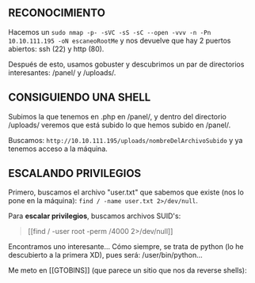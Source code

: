 ## RECONOCIMIENTO

Hacemos un `sudo nmap -p- -sVC -sS -sC --open -vvv -n -Pn 10.10.111.195 -oN escaneoRootMe` y nos devuelve que hay 2 puertos abiertos: ssh (22) y http (80).

Después de esto, usamos gobuster y descubrimos un par de directorios interesantes: /panel/ y /uploads/.

## CONSIGUIENDO UNA SHELL

Subimos la que tenemos en .php en /panel/, y dentro del directorio /uploads/ veremos que está subido lo que hemos subido en /panel/.

Buscamos: `http://10.10.111.195/uploads/nombreDelArchivoSubido` y ya tenemos acceso a la máquina.

## ESCALANDO PRIVILEGIOS

Primero, buscamos el archivo "user.txt" que sabemos que existe (nos lo pone en la máquina): `find / -name user.txt 2>/dev/null`.

Para **escalar privilegios**, buscamos archivos SUID's:

> [[find / -user root -perm /4000 2>/dev/null]]

Encontramos uno interesante... Cómo siempre, se trata de python (lo he descubierto a la primera XD), pues será: /user/bin/python...

Me meto en [[GTOBINS]] (que parece un sitio que nos da reverse shells):




